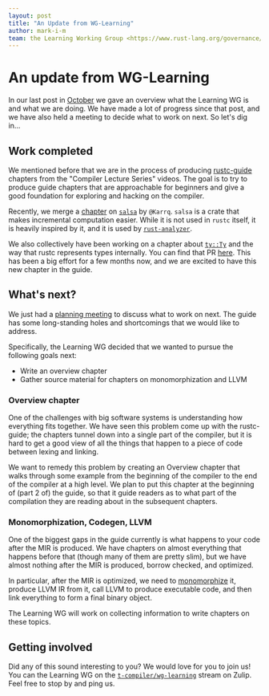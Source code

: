```yaml
---
layout: post
title: "An Update from WG-Learning"
author: mark-i-m
team: the Learning Working Group <https://www.rust-lang.org/governance/teams/compiler#wg-learning>
---
```


# An update from WG-Learning

In our last post in [October][oct] we gave an overview what the Learning WG is
and what we are doing. We have made a lot of progress since that post, and we
have also held a meeting to decide what to work on next. So let's dig in...

## Work completed

We mentioned before that we are in the process of producing [rustc-guide][rg]
chapters from the "Compiler Lecture Series" videos. The goal is to try to
produce guide chapters that are approachable for beginners and give a good
foundation for exploring and hacking on the compiler.

Recently, we merge a [chapter][salsach] on [`salsa`][salsa] by `@Karrq`.
`salsa` is a crate that makes incremental computation easier. While it is not
used in `rustc` itself, it is heavily inspired by it, and it is used by
[`rust-analyzer`][ra].

We also collectively have been working on a chapter about [`ty::Ty`][ty] and
the way that rustc represents types internally. You can find that PR
[here][typr]. This has been a big effort for a few months now, and we are excited
to have this new chapter in the guide.

## What's next?

We just had a [planning meeting][meeting] to discuss what to work on next. The
guide has some long-standing holes and shortcomings that we would like to address.

Specifically, the Learning WG decided that we wanted to pursue the following goals next:
- Write an overview chapter
- Gather source material for chapters on monomorphization and LLVM

### Overview chapter

One of the challenges with big software systems is understanding how everything
fits together. We have seen this problem come up with the rustc-guide; the chapters
tunnel down into a single part of the compiler, but it is hard to get a good
view of all the things that happen to a piece of code between lexing and linking.

We want to remedy this problem by creating an Overview chapter that walks
through some example from the beginning of the compiler to the end of the
compiler at a high level.  We plan to put this chapter at the beginning of
(part 2 of) the guide, so that it guide readers as to what part of the
compilation they are reading about in the subsequent chapters.

### Monomorphization, Codegen, LLVM

One of the biggest gaps in the guide currently is what happens to your code
after the MIR is produced. We have chapters on almost everything that happens
before that (though many of them are pretty slim), but we have almost nothing
after the MIR is produced, borrow checked, and optimized.

In particular, after the MIR is optimized, we need to [monomorphize][glos] it,
produce LLVM IR from it, call LLVM to produce executable code, and then link
everything to form a final binary object.

The Learning WG will work on collecting information to write chapters on these
topics.

## Getting involved

Did any of this sound interesting to you? We would love for you to join us! You
can the Learning WG on the [`t-compiler/wg-learning`][zulip] stream on Zulip.
Feel free to stop by and ping us.


[oct]: https://blog.rust-lang.org/inside-rust/2019/10/28/rustc-learning-working-group-introduction.html
[rg]: https://rust-lang.github.io/rustc-guide/
[salsa]: https://crates.io/crates/salsa
[salsach]: https://rust-lang.github.io/rustc-guide/salsa.html
[ra]: https://github.com/rust-analyzer/rust-analyzer
[ty]: https://doc.rust-lang.org/nightly/nightly-rustc/rustc/ty/type.Ty.html
[typr]: https://github.com/rust-lang/rustc-guide/pull/530
[meeting]: https://rust-lang.zulipchat.com/#narrow/stream/196385-t-compiler.2Fwg-learning/topic/planning.20meeting
[glos]: https://rust-lang.github.io/rustc-guide/appendix/glossary.html
[zulip]: https://rust-lang.zulipchat.com/#narrow/stream/196385-t-compiler.2Fwg-learning
